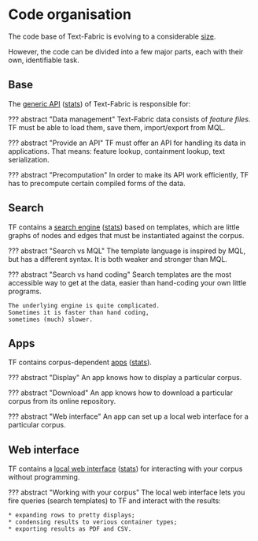 # Code organisation


The code base of Text-Fabric is evolving to a considerable
[size](/Code/Stats).

However, the code can be divided into a few major parts,
each with their own, identifiable task.

## Base

The
[generic API](/Api/General) ([stats](/Code/StatsBase))
of Text-Fabric is responsible for:

??? abstract "Data management"
    Text-Fabric data consists of *feature files*.
    TF must be able to load them, save them, import/export from MQL.

??? abstract "Provide an API"
    TF must offer an API for handling its data in applications.
    That means: feature lookup, containment lookup, text serialization.

??? abstract "Precomputation"
    In order to make its API work efficiently, TF has to precompute certain
    compiled forms of the data.

## Search

TF contains a
[search engine](/Api/General/#searching) ([stats](/Code/StatsSearch))
based on templates, which are little graphs
of nodes and edges that must be instantiated against the corpus.

??? abstract "Search vs MQL"
    The template language is inspired by MQL, but has a different syntax.
    It is both weaker and stronger than MQL.

??? abstract "Search vs hand coding"
    Search templates are the most accessible way to get at the data,
    easier than hand-coding your own little programs.

    The underlying engine is quite complicated.
    Sometimes it is faster than hand coding,
    sometimes (much) slower.

## Apps

TF contains corpus-dependent [apps](/Api/Apps) ([stats](/Code/StatsApps)).

??? abstract "Display"
    An app knows how to display a particular corpus.

??? abstract "Download"
    An app knows how to download a particular corpus from its online repository.

??? abstract "Web interface"
    An app can set up a local web interface for a particular corpus.

## Web interface

TF contains a 
[local web interface](/Server/Web) ([stats](/Code/StatsServer))
for interacting with your corpus without programming.

??? abstract "Working with your corpus"
    The local web interface lets you fire queries (search templates) to TF and interact
    with the results:

    * expanding rows to pretty displays;
    * condensing results to verious container types;
    * exporting results as PDF and CSV.
